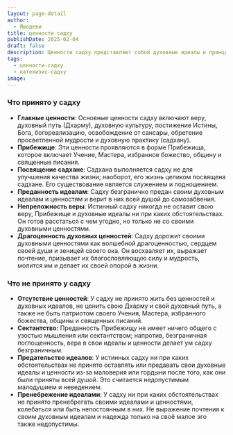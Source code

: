 ```yaml
---
layout: page-detail
author:
  - Яшодеви
title: ценности садху
publishDate: 2025-02-04
draft: false
description: Ценности садху представляют собой духовные идеалы и принципы, которые определяют их образ жизни и практику. Садху, как аскеты и святые в индийской культуре, полностью посвящают себя достижению мокши (освобождения) через медитацию, познание Бога и практику духовных дисциплин. Основные ценности садху включают веру, духовный путь (Дхарму), постижение истины и богореализацию. Они стремятся видеть мир как священное целое и отказываются от мирских удовольствий ради глубокой духовной практики.
tags:
  - ценности-садху
  - катехизис-садху
image:
---
```

### Что принято у садху
- **Главные ценности**: Основные ценности садху включают веру, духовный путь (Дхарму), духовную культуру, постижение Истины, Бога, богореализацию, освобождение от сансары, обретение просветленной мудрости и духовную практику (садхану).
- **Прибежище**: Эти ценности проявляются в форме Прибежища, которое включает Учение, Мастера, избранное божество, общину и священные писания.
- **Посвящение садхане**: Садхана выполняется садху не для улучшения качества жизни; наоборот, его жизнь целиком посвящена садхане. Его существование является служением и подношением.
- **Преданность идеалам**: Садху безгранично предан своим духовным идеалам и ценностям и верит в них всей душой до самозабвения.
- **Непреложность веры**: Истинный садху никогда не оставит свою веру, Прибежище и духовные идеалы ни при каких обстоятельствах. Он готов расстаться с чем угодно, но только не со своими духовными ценностями.
- **Драгоценность духовных ценностей**: Садху дорожит своими духовными ценностями как волшебной драгоценностью, сердцем своей души и зеницей своего ока. Он восхваляет их, выражает почтение, призывает их благословляющую силу и мудрость, молится им и делает их своей опорой в жизни.
### Что не принято у садху
- **Отсутствие ценностей**: У садху не принято жить без ценностей и духовных идеалов, не ценить свою Дхарму и свой духовный путь, а также не быть патриотом своего Учения, Мастера, избранного божества, общины и священных писаний.
- **Сектантство:** Преданность Прибежищу не имеет ничего общего с узостью мышления или сектантством; напротив, безграничная поглощенность, вера в свои идеалы и ценности делает ум садху безграничным.
- **Предательство идеалов**: У истинных садху ни при каких обстоятельствах не принято оставлять или предавать свои духовные идеалы и ценности из-за маловерия или гордыни после того, как они были приняты всей душой. Это считается недопустимым малодушием и неведением.
- **Пренебрежение идеалами**: У садху ни при каких обстоятельствах не принято пренебрегать своими идеалами и ценностями, колебаться или быть непостоянным в них. Не выражение почтения к своим духовным идеалам и надежда только на своё малое эго также недопустимы.